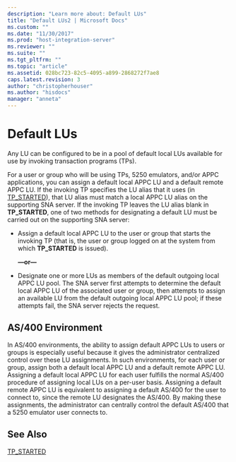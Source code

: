 ```yaml
---
description: "Learn more about: Default LUs"
title: "Default LUs2 | Microsoft Docs"
ms.custom: ""
ms.date: "11/30/2017"
ms.prod: "host-integration-server"
ms.reviewer: ""
ms.suite: ""
ms.tgt_pltfrm: ""
ms.topic: "article"
ms.assetid: 028bc723-82c5-4095-a899-2868272f7ae8
caps.latest.revision: 3
author: "christopherhouser"
ms.author: "hisdocs"
manager: "anneta"
---
```

# Default LUs
Any LU can be configured to be in a pool of default local LUs available for use by invoking transaction programs (TPs).  
  
 For a user or group who will be using TPs, 5250 emulators, and/or APPC applications, you can assign a default local APPC LU and a default remote APPC LU. If the invoking TP specifies the LU alias that it uses (in [TP_STARTED](../core/tp-started2.md)), that LU alias must match a local APPC LU alias on the supporting SNA server. If the invoking TP leaves the LU alias blank in **TP_STARTED**, one of two methods for designating a default LU must be carried out on the supporting SNA server:  
  
-   Assign a default local APPC LU to the user or group that starts the invoking TP (that is, the user or group logged on at the system from which **TP_STARTED** is issued).  
  
     **—or—**  
  
-   Designate one or more LUs as members of the default outgoing local APPC LU pool. The SNA server first attempts to determine the default local APPC LU of the associated user or group, then attempts to assign an available LU from the default outgoing local APPC LU pool; if these attempts fail, the SNA server rejects the request.  
  
## AS/400 Environment  
 In AS/400 environments, the ability to assign default APPC LUs to users or groups is especially useful because it gives the administrator centralized control over these LU assignments. In such environments, for each user or group, assign both a default local APPC LU and a default remote APPC LU. Assigning a default local APPC LU for each user fulfills the normal AS/400 procedure of assigning local LUs on a per-user basis. Assigning a default remote APPC LU is equivalent to assigning a default AS/400 for the user to connect to, since the remote LU designates the AS/400. By making these assignments, the administrator can centrally control the default AS/400 that a 5250 emulator user connects to.  
  
## See Also  
 [TP_STARTED](../core/tp-started2.md)
